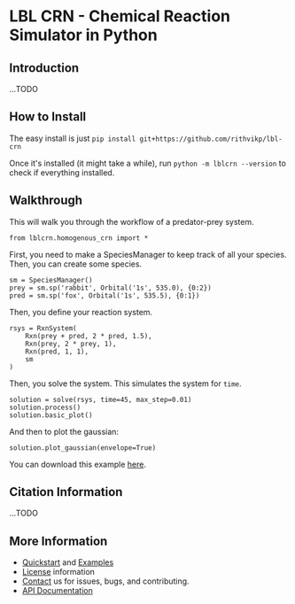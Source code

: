 # LBL CRN - Chemical Reaction Simulator in Python

## Introduction

...TODO

## How to Install
The easy install is just
`pip install git+https://github.com/rithvikp/lbl-crn`

Once it's installed (it might take a while), run
`python -m lblcrn --version`
to check if everything installed.

## Walkthrough
This will walk you through the workflow of a predator-prey system.

    from lblcrn.homogenous_crn import *
    
First, you need to make a SpeciesManager to keep track of all your species.
Then, you can create some species.

    sm = SpeciesManager()
    prey = sm.sp('rabbit', Orbital('1s', 535.0), {0:2})
    pred = sm.sp('fox', Orbital('1s', 535.5), {0:1})
    
Then, you define your reaction system.

    rsys = RxnSystem(
        Rxn(prey + pred, 2 * pred, 1.5),
        Rxn(prey, 2 * prey, 1),
        Rxn(pred, 1, 1),
        sm
    )

Then, you solve the system. This simulates the system for `time`.

    solution = solve(rsys, time=45, max_step=0.01)
    solution.process()
    solution.basic_plot()
    
And then to plot the gaussian:

    solution.plot_gaussian(envelope=True)

You can download this example [here](https://github.com/rithvikp/lbl-crn/blob/master/examples/predator_prey.ipynb).

## Citation Information

...TODO

## More Information
- [Quickstart](quickstart) and [Examples](examples)
- [License](license) information
- [Contact](contact) us for issues, bugs, and contributing.
- [API Documentation](api-docs)